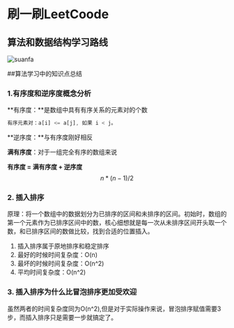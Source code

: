 # 刷一刷LeetCoode

## 算法和数据结构学习路线

![suanfa](http://img.pzhuweb.cn/suanfa.jpg)



##算法学习中的知识点总结

###  1.有序度和逆序度概念分析

**有序度：**是数组中具有有序关系的元素对的个数

```js
有序元素对：a[i] <= a[j], 如果 i < j。
```

**逆序度：**与有序度刚好相反

**满有序度**：对于一组完全有序的数组来说

 **有序度 = 满有序度 + 逆序度**
$$
n*(n-1)/2
$$

### 2. 插入排序

原理：将一个数组中的数据划分为已排序的区间和未排序的区间。初始时，数组的第一个元素作为已排序区间中的数，核心细想就是每一次从未排序区间开头取一个数，和已排序区间的数做比较，找到合适的位置插入。

1. 插入排序属于原地排序和稳定排序
2. 最好的时候时间复杂度：O(n)
3. 最坏的时候时间复杂度：O(n^2)
4. 平均时间复杂度：O(n^2)

### 3. 插入排序为什么比冒泡排序更加受欢迎

虽然两者的时间复杂度同为O(n^2),但是对于实际操作来说，冒泡排序赋值需要3步，而插入排序只是需要一步就搞定了。